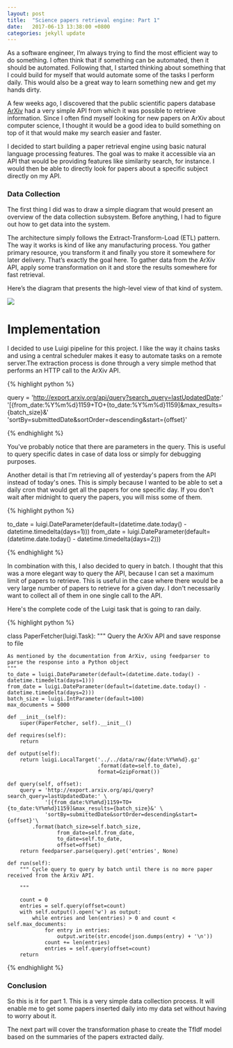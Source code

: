 ```yaml
---
layout: post
title:  "Science papers retrieval engine: Part 1"
date:   2017-06-13 13:38:00 +0800
categories: jekyll update
---
```



As a software engineer, I’m always trying to find the most efficient way to do something. I often think that if something can be automated, then it should be automated. Following that, I started thinking about something that I could build for myself that would automate some of the tasks I perform daily. This would also be a great way to learn something new and get my hands dirty.

A few weeks ago, I discovered that the public scientific papers database [ArXiv](https://arxiv.org) had a very simple API from which it was possible to retrieve information. Since I often find myself looking for new papers on ArXiv about computer science, I thought it would be a good idea to build something on top of it that would make my search easier and faster.

I decided to start building a paper retrieval engine using basic natural language processing features. The goal was to make it accessible via an API that would be providing features like similarity search, for instance. I would then be able to directly look for papers about a specific subject directly on my API.

### Data Collection

The first thing I did was to draw a simple diagram that would present an overview of the data collection subsystem. Before anything, I had to figure out how to get data into the system. 

The architecture simply follows the Extract-Transform-Load (ETL) pattern. The way it works is kind of like any manufacturing process. You gather primary resource, you transform it and finally you store it somewhere for later delivery. That’s exactly the goal here. To gather data from the ArXiv API, apply some transformation on it and store the results somewhere for fast retrieval. 

Here’s the diagram that presents the high-level view of that kind of system.

<img src="{{ site.github.url }}/assets/arxiv_data_collection_overview.png"/>

# Implementation

I decided to use Luigi pipeline for this project. I like the way it chains tasks and using a central scheduler makes it easy to automate tasks on a remote server.The extraction process is done through a very simple method that performs an HTTP call to the ArXiv API. 

{% highlight python %}

query = 'http://export.arxiv.org/api/query?search_query=lastUpdatedDate:' \
        '[{from_date:%Y%m%d}1159+TO+{to_date:%Y%m%d}1159]&max_results={batch_size}&' \
        'sortBy=submittedDate&sortOrder=descending&start={offset}'

{% endhighlight %}

You've probably notice that there are parameters in the query. This is useful to query specific dates in case of data loss or simply for debugging purposes. 

Another detail is that I'm retrieving all of yesterday's papers from the API instead of today's ones. This is simply because I wanted to be able to set a daily cron that would get all the papers for one specific day. If you don't wait after midnight to query the papers, you will miss some of them. 

{% highlight python %}

to_date = luigi.DateParameter(default=(datetime.date.today() - datetime.timedelta(days=1)))
from_date = luigi.DateParameter(default=(datetime.date.today() - datetime.timedelta(days=2)))

{% endhighlight %}

In combination with this, I also decided to query in batch. I thought that this was a more elegant way to query the API, because I can set a maximum limit of papers to retrieve. This is useful in the case where there would be a very large number of papers to retrieve for a given day. I don't necessarily want to collect all of them in one single call to the API.

Here's the complete code of the Luigi task that is going to ran daily.

{% highlight python %}

class PaperFetcher(luigi.Task):
    """ Query the ArXiv API and save response to file

    As mentioned by the documentation from ArXiv, using feedparser to parse the response into a Python object
    """
    to_date = luigi.DateParameter(default=(datetime.date.today() - datetime.timedelta(days=1)))
    from_date = luigi.DateParameter(default=(datetime.date.today() - datetime.timedelta(days=2)))
    batch_size = luigi.IntParameter(default=100)
    max_documents = 5000

    def __init__(self):
        super(PaperFetcher, self).__init__()

    def requires(self):
        return

    def output(self):
        return luigi.LocalTarget('../../data/raw/{date:%Y%m%d}.gz'
                                 .format(date=self.to_date),
                                 format=GzipFormat())

    def query(self, offset):
        query = 'http://export.arxiv.org/api/query?search_query=lastUpdatedDate:' \
                '[{from_date:%Y%m%d}1159+TO+{to_date:%Y%m%d}1159]&max_results={batch_size}&' \
                'sortBy=submittedDate&sortOrder=descending&start={offset}'\
            .format(batch_size=self.batch_size,
                    from_date=self.from_date,
                    to_date=self.to_date,
                    offset=offset)
        return feedparser.parse(query).get('entries', None)

    def run(self):
        """ Cycle query to query by batch until there is no more paper received from the ArXiv API.

        """

        count = 0
        entries = self.query(offset=count)
        with self.output().open('w') as output:
            while entries and len(entries) > 0 and count < self.max_documents:
                for entry in entries:
                    output.write(str.encode(json.dumps(entry) + '\n'))
                count += len(entries)
                entries = self.query(offset=count)
        return

{% endhighlight %}

### Conclusion

So this is it for part 1. This is a very simple data collection process. It will enable me to get some papers inserted daily into my data set without having to worry about it.

The next part will cover the transformation phase to create the TfIdf model based on the summaries of the papers extracted daily. 
